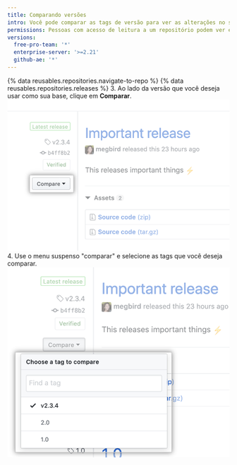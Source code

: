 ```yaml
---
title: Comparando versões
intro: Você pode comparar as tags de versão para ver as alterações no seu repositório entre diferentes versões.
permissions: Pessoas com acesso de leitura a um repositório podem ver e comparar versões.
versions:
  free-pro-team: '*'
  enterprise-server: '>=2.21'
  github-ae: '*'
---
```


{% data reusables.repositories.navigate-to-repo %}
{% data reusables.repositories.releases %}
3. Ao lado da versão que você deseja usar como sua base, clique em **Comparar**. ![Comparar menu de tags de versões](/assets/images/help/releases/compare-tags-menu.png)
4. Use o menu suspenso "comparar" e selecione as tags que você deseja comparar. ![Comparar opções de menu de tags de versões](/assets/images/help/releases/compare-tags-menu-options.png)
